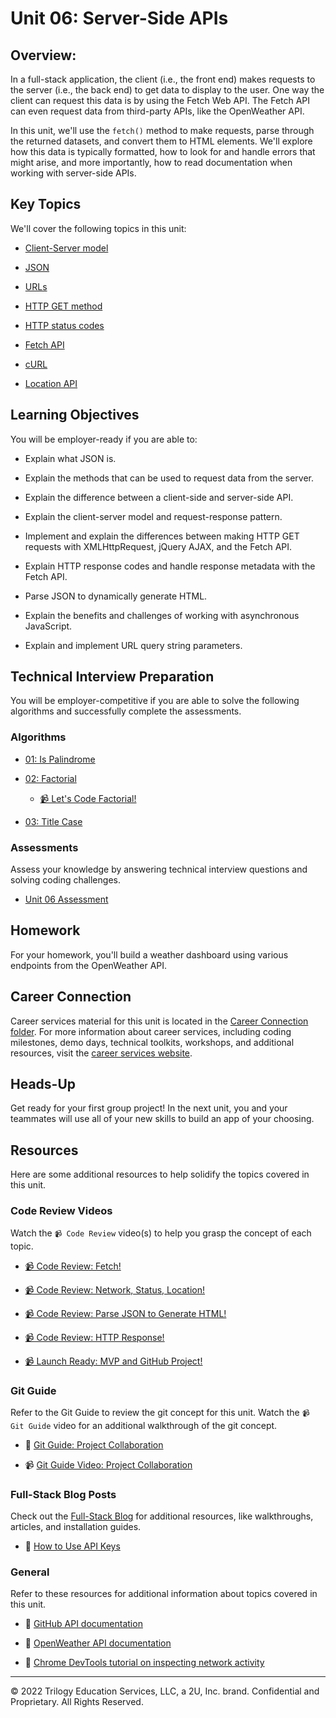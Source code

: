 # Unit 06: Server-Side APIs

## Overview:

In a full-stack application, the client (i.e., the front end) makes requests to the server (i.e., the back end) to get data to display to the user. One way the client can request this data is by using the Fetch Web API. The Fetch API can even request data from third-party APIs, like the OpenWeather API.

In this unit, we'll use the `fetch()` method to make requests, parse through the returned datasets, and convert them to HTML elements. We'll explore how this data is typically formatted, how to look for and handle errors that might arise, and more importantly, how to read documentation when working with server-side APIs.

## Key Topics

We'll cover the following topics in this unit:

* [Client-Server model](https://developer.mozilla.org/en-US/docs/Learn/Server-side/First_steps/Client-Server_overview)

* [JSON](https://developer.mozilla.org/en-US/docs/Web/JavaScript/Reference/Global_Objects/JSON)

* [URLs](https://developer.mozilla.org/en-US/docs/Web/API/URL)

* [HTTP GET method](https://developer.mozilla.org/en-US/docs/Web/HTTP/Methods/GET)

* [HTTP status codes](https://developer.mozilla.org/en-US/docs/Web/HTTP/Status)

* [Fetch API](https://developer.mozilla.org/en-US/docs/Web/API/Fetch_API)

* [cURL](https://curl.se/docs/httpscripting.html)

* [Location API](https://developer.mozilla.org/en-US/docs/Web/API/Location)

## Learning Objectives

You will be employer-ready if you are able to:

* Explain what JSON is.

* Explain the methods that can be used to request data from the server.

* Explain the difference between a client-side and server-side API.

* Explain the client-server model and request-response pattern.

* Implement and explain the differences between making HTTP GET requests with XMLHttpRequest, jQuery AJAX, and the Fetch API.

* Explain HTTP response codes and handle response metadata with the Fetch API.

* Parse JSON to dynamically generate HTML.

* Explain the benefits and challenges of working with asynchronous JavaScript.

* Explain and implement URL query string parameters.

## Technical Interview Preparation

You will be employer-competitive if you are able to solve the following algorithms and successfully complete the assessments.

### Algorithms

* [01: Is Palindrome](./03-Algorithms/01-is-palindrome)

* [02: Factorial](./03-Algorithms/02-factorial)

  * [📹 Let's Code Factorial!](https://2u-20.wistia.com/medias/gnyfobes5c)

* [03: Title Case](./03-Algorithms/03-title-case)

### Assessments

Assess your knowledge by answering technical interview questions and solving coding challenges.

* [Unit 06 Assessment](https://forms.gle/xcqMRiysBemJpvz78)

## Homework

For your homework, you'll build a weather dashboard using various endpoints from the OpenWeather API.

## Career Connection

Career services material for this unit is located in the [Career Connection folder](./04-Career-Connection/README.md). For more information about career services, including coding milestones, demo days, technical toolkits, workshops, and additional resources, visit the [career services website](https://careernetwork.2u.com/?utm_medium=Academics&utm_source=boot_camp/).

## Heads-Up

Get ready for your first group project! In the next unit, you and your teammates will use all of your new skills to build an app of your choosing.

## Resources

Here are some additional resources to help solidify the topics covered in this unit.

### Code Review Videos

Watch the `📹 Code Review` video(s) to help you grasp the concept of each topic.

  * [📹 Code Review: Fetch!](https://2u-20.wistia.com/medias/xl4b9n3l1z)

  * [📹 Code Review: Network, Status, Location!](https://2u-20.wistia.com/medias/smcipszslc)

  * [📹 Code Review: Parse JSON to Generate HTML!](https://2u-20.wistia.com/medias/3d6yqoeyzb)

  * [📹 Code Review: HTTP Response!](https://2u-20.wistia.com/medias/24ne9a6v8t)

  * [📹 Launch Ready: MVP and GitHub Project!](https://2u-20.wistia.com/medias/9p2hr71gaw)

### Git Guide

Refer to the Git Guide to review the git concept for this unit. Watch the `📹 Git Guide` video for an additional walkthrough of the git concept.

  * 📖 [Git Guide: Project Collaboration](./01-Activities/26-Evr_Git-Collaboration)

  * 📹 [Git Guide Video: Project Collaboration](https://2u-20.wistia.com/medias/60x5om18ac)

### Full-Stack Blog Posts

Check out the [Full-Stack Blog](https://coding-boot-camp.github.io/full-stack/) for additional resources, like walkthroughs, articles, and installation guides.

  * 📖 [How to Use API Keys](https://coding-boot-camp.github.io/full-stack/apis/how-to-use-api-keys)

### General

Refer to these resources for additional information about topics covered in this unit.

* 📖 [GitHub API documentation](https://docs.github.com/en/rest/reference)

* 📖 [OpenWeather API documentation](https://openweathermap.org/api)

* 📖 [Chrome DevTools tutorial on inspecting network activity](https://developers.google.com/web/tools/chrome-devtools/network)

---
© 2022 Trilogy Education Services, LLC, a 2U, Inc. brand. Confidential and Proprietary. All Rights Reserved.
